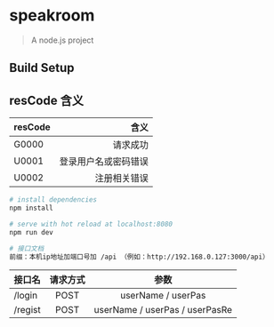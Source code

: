 # speakroom

> A node.js project

## Build Setup

## resCode 含义
| resCode        | 含义    |
| --------   | -----:   |
| G0000        | 请求成功      |
| U0001        | 登录用户名或密码错误     |
| U0002        | 注册相关错误     |

``` bash
# install dependencies
npm install

# serve with hot reload at localhost:8080
npm run dev

# 接口文档
前缀：本机ip地址加端口号加 /api （例如：http://192.168.0.127:3000/api）
```
| 接口名        | 请求方式    |  参数   |
| --------   | :-----:   | :----: |
| /login        | POST      |   userName / userPas    |
| /regist        | POST      |   userName / userPas / userPasRe    |